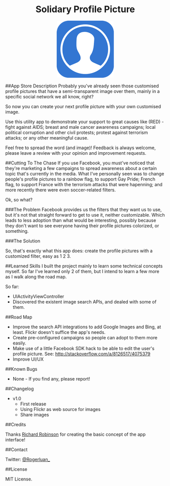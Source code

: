 <H1 align ="center">Solidary Profile Picture</H1>

<p align="center">
  <img src="AppIcon.png" alt="Icon"/>
</p>


##App Store Description
Probably you've already seen those customised profile pictures that have a semi-transparent image over them, mainly in a specific social network we all know, right?

So now you can create your next profile picture with your own customised image.

Use this utility app to demonstrate your support to great causes like (RED) - fight against AIDS; breast and male cancer awareness campaigns; local political corruption and other civil protests; protest against terrorism attacks; or any other meaningful cause.

Feel free to spread the word (and image)! Feedback is always welcome, please leave a review with your opinion and improvement requests.

##Cutting To The Chase
If you use Facebook, you must've noticed that they're marketing a few campaigns to spread awareness about a certain topic that's currently in the media.
What I've personally seen was to change people's profile pictures to a rainbow flag, to support Gay Pride; French flag, to support France with the terrorism attacks that were hapenning; and more recently there were even soccer-related filters.

Ok, so what?

###The Problem
Facebook provides us the filters that they want us to use, but it's not that straight forward to get to use it, neither customizable. Which leads to less adoption than what would be interesting, possibly because they don't want to see everyone having their profile pictures colorized, or something.

###The Solution

So, that's exactly what this app does: create the profile pictures with a customized filter, easy as 1 2 3.

##Learned Skills
I built the project mainly to learn some technical concepts myself. So far I've learned only 2 of them, but I intend to learn a few more as I walk along the road map.

So far:

- UIActivityViewController
- Discovered the existent image search APIs, and dealed with some of them.


##Road Map

- Improve the search API integrations to add Google Images and Bing, at least. Flickr doesn't suffice the app's needs.
- Create pre-configured campaigns so people can adopt to them more easily.
- Make use of a little Facebook SDK hack to be able to edit the user's profile picture. See: http://stackoverflow.com/a/8126517/4075379
- Improve UI/UX

##Known Bugs

- None - If you find any, please report!

##Changelog

- v1.0
    - First release
    - Using Flickr as web source for images
    - Share images

##Credits

Thanks [Richard Robinson](https://twitter.com/richardr0924) for creating the basic concept of the app interface!

##Contact

Twitter: [@Rogerluan\_](https://twitter.com/rogerluan_)

##License

MIT License.